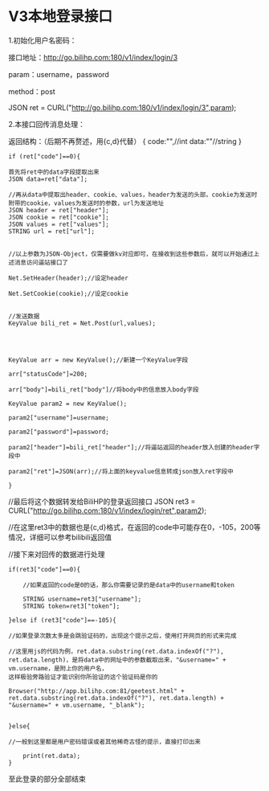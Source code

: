# V3本地登录接口


1.初始化用户名密码：

接口地址：http://go.bilihp.com:180/v1/index/login/3

param：username，password

method：post


JSON ret = CURL("http://go.bilihp.com:180/v1/index/login/3",param);




2.本接口回传消息处理：

返回结构：（后期不再赘述，用{c,d}代替）
{
    code:"",//int
    data:""//string
}


    if (ret["code"]==0){
    
    首先将ret中的data字段提取出来
    JSON data=ret["data"];
    
    //再从data中提取出header、cookie、values，header为发送的头部，cookie为发送时附带的cookie，values为发送时的参数，url为发送地址
    JSON header = ret["header"];
    JSON cookie = ret["cookie"];
    JSON values = ret["values"];
    STRING url = ret["url"];
    
    
    //以上参数为JSON-Object，仅需要做kv对应即可，在接收到这些参数后，就可以开始通过上述消息访问逼站接口了
    
    Net.SetHeader(header);//设定header
    
    Net.SetCookie(cookie);//设定cookie
    
    
    //发送数据
    KeyValue bili_ret = Net.Post(url,values);
    
    
    
    
    KeyValue arr = new KeyValue();//新建一个KeyValue字段
    
    arr["statusCode"]=200;
    
    arr["body"]=bili_ret["body"]//将body中的信息放入body字段
    
    KeyValue param2 = new KeyValue();
    
    param2["username"]=username;
    
    param2["password"]=password;
    
    param2["header"]=bili_ret["header"];//将逼站返回的header放入创建的header字段中
    
    param2["ret"]=JSON(arr);//将上面的keyvalue信息转成json放入ret字段中
    
    }




//最后将这个数据转发给BiliHP的登录返回接口
JSON ret3 = CURL("http://go.bilihp.com:180/v1/index/login/ret",param2);


//在这里ret3中的数据也是{c,d}格式，在返回的code中可能存在0，-105，200等情况，详细可以参考bilibili返回值

//接下来对回传的数据进行处理



    if(ret3["code"]==0){
    
        //如果返回的code是0的话，那么你需要记录的是data中的username和token
        
        STRING username=ret3["username"];
        STRING token=ret3["token"];
        
    }else if (ret3["code"]==-105){
    
    //如果登录次数太多是会跳验证码的，出现这个提示之后，使用打开网页的形式来完成
    
    //这里用js的代码为例，ret.data.substring(ret.data.indexOf("?"), ret.data.length)，是将data中的网址中的参数截取出来，"&username=" + vm.username，是附上你的用户名，
    这样极验旁路验证才能识别你所验证的这个验证码是你的
    
    Browser("http://app.bilihp.com:81/geetest.html" + ret.data.substring(ret.data.indexOf("?"), ret.data.length) + "&username=" + vm.username, "_blank");
    
    
    }else{
    
    //一般到这里都是用户密码错误或者其他稀奇古怪的提示，直接打印出来
    
        print(ret.data);
    }



至此登录的部分全部结束